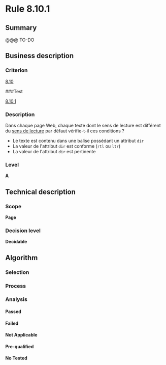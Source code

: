 # Rule 8.10.1

## Summary

@@@ TO-DO

## Business description

### Criterion

[8.10](http://references.modernisation.gouv.fr/referentiel-technique-0#crit-8-10)

###Test

[8.10.1](http://references.modernisation.gouv.fr/referentiel-technique-0#test-8-10-1)

### Description

Dans chaque page Web, chaque texte dont le sens de lecture est diff&eacute;rent du <a href="http://references.modernisation.gouv.fr/sites/default/files/RGAA3_RC2-1/glossaire.htm#mSensLecture">sens de lecture</a> par d&eacute;faut v&eacute;rifie-t-il ces conditions ? 
 
 *  Le texte est contenu dans une balise poss&eacute;dant un attribut `dir` 
 *  La valeur de l'attribut `dir` est conforme (`rtl` ou `ltr`) 
 *  La valeur de l'attribut `dir` est pertinente 


### Level

**A**

## Technical description

### Scope

**Page**

### Decision level

**Decidable**

## Algorithm

### Selection

### Process

### Analysis

#### Passed

#### Failed

#### Not Applicable

#### Pre-qualified

#### No Tested 






